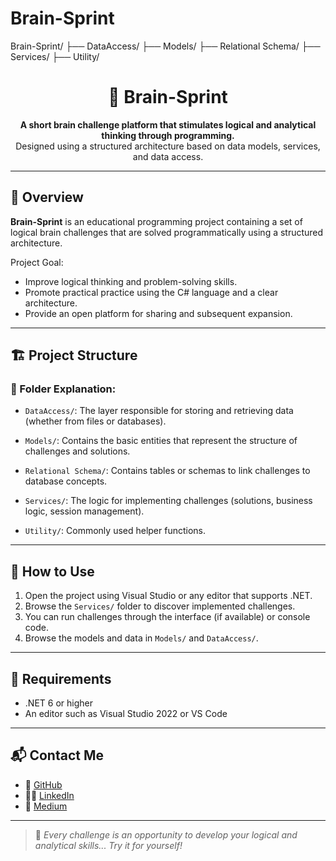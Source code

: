 # Brain-Sprint

Brain-Sprint/
├── DataAccess/
├── Models/
├── Relational Schema/
├── Services/
├── Utility/


<h1 align="center">🧠 Brain-Sprint</h1>

<p align="center">
<b>A short brain challenge platform that stimulates logical and analytical thinking through programming.</b><br>
Designed using a structured architecture based on data models, services, and data access.

</p>

---

## 📌 Overview

**Brain-Sprint** is an educational programming project containing a set of logical brain challenges that are solved programmatically using a structured architecture.

Project Goal:
- Improve logical thinking and problem-solving skills.
- Promote practical practice using the C# language and a clear architecture.
- Provide an open platform for sharing and subsequent expansion.

---

## 🏗️ Project Structure

### 📁 Folder Explanation:

- `DataAccess/`: The layer responsible for storing and retrieving data (whether from files or databases).

- `Models/`: Contains the basic entities that represent the structure of challenges and solutions.
- `Relational Schema/`: Contains tables or schemas to link challenges to database concepts.
- `Services/`: The logic for implementing challenges (solutions, business logic, session management).
- `Utility/`: Commonly used helper functions.

---

## 🚀 How to Use

1. Open the project using Visual Studio or any editor that supports .NET.
2. Browse the `Services/` folder to discover implemented challenges.
3. You can run challenges through the interface (if available) or console code.
4. Browse the models and data in `Models/` and `DataAccess/`.

---

## 🔧 Requirements

- .NET 6 or higher
- An editor such as Visual Studio 2022 or VS Code

---

## 📬 Contact Me

- 🔗 [GitHub](https://github.com/abdelwahab-ahmed-shandy)
- 🧑‍💻 [LinkedIn](https://www.linkedin.com/in/abdelwahab-shandy/)
- 📝 [Medium](https://medium.com/@abdelwahabshandy)

---

> 🧠 *Every challenge is an opportunity to develop your logical and analytical skills... Try it for yourself!*
